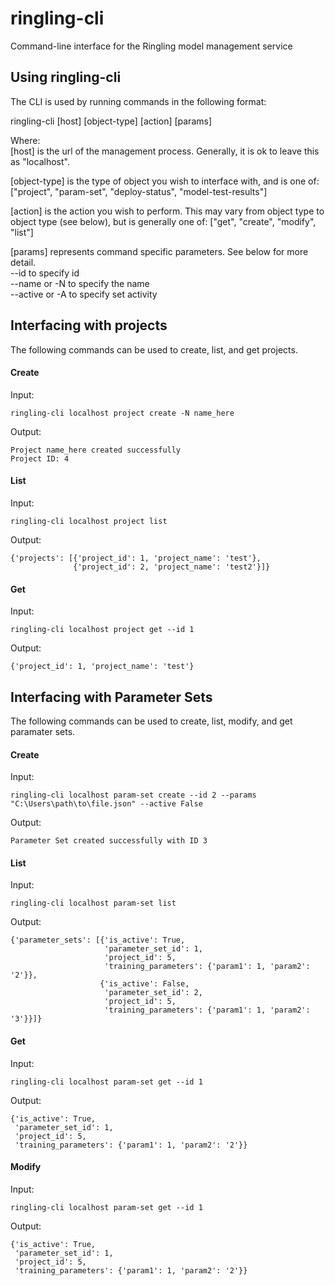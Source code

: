 # ringling-cli
Command-line interface for the Ringling model management service

## Using ringling-cli
The CLI is used by running commands in the following format:

ringling-cli [host] [object-type] [action] [params]

Where:  
[host] is the url of the management process. Generally, it is ok to leave this as "localhost".

[object-type] is the type of object you wish to interface with, and is one of: ["project", "param-set", "deploy-status", "model-test-results"]

[action] is the action you wish to perform. This may vary from object type to object type (see below), but is generally one of: ["get", "create", "modify", "list"]

[params] represents command specific parameters. See below for more detail.  
--id to specify id  
--name or -N to specify the name  
--active or -A to specify set activity

## Interfacing with projects
The following commands can be used to create, list, and get projects.


#### Create
Input:  

```
ringling-cli localhost project create -N name_here
```

Output:

```
Project name_here created successfully  
Project ID: 4
```

#### List
Input:

```
ringling-cli localhost project list
```

Output:

```  
{'projects': [{'project_id': 1, 'project_name': 'test'},  
              {'project_id': 2, 'project_name': 'test2'}]}  
```

#### Get
Input:  

```
ringling-cli localhost project get --id 1
```

Output:  

```
{'project_id': 1, 'project_name': 'test'}
```

## Interfacing with Parameter Sets
The following commands can be used to create, list, modify, and get paramater sets.

#### Create
Input:  
```
ringling-cli localhost param-set create --id 2 --params "C:\Users\path\to\file.json" --active False
```

Output:
```
Parameter Set created successfully with ID 3
```

#### List
Input:  
```
ringling-cli localhost param-set list
```

Output:

```  
{'parameter_sets': [{'is_active': True,
                     'parameter_set_id': 1,
                     'project_id': 5,
                     'training_parameters': {'param1': 1, 'param2': '2'}},
                    {'is_active': False,
                     'parameter_set_id': 2,
                     'project_id': 5,
                     'training_parameters': {'param1': 1, 'param2': '3'}}]}
```

#### Get
Input:  

```
ringling-cli localhost param-set get --id 1
```

Output:  

```
{'is_active': True,
 'parameter_set_id': 1,
 'project_id': 5,
 'training_parameters': {'param1': 1, 'param2': '2'}}
```

#### Modify
Input:  

```
ringling-cli localhost param-set get --id 1
```

Output:  

```
{'is_active': True,
 'parameter_set_id': 1,
 'project_id': 5,
 'training_parameters': {'param1': 1, 'param2': '2'}}
```
